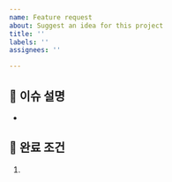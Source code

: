 ```yaml
---
name: Feature request
about: Suggest an idea for this project
title: ''
labels: ''
assignees: ''

---
```


## 🔨 이슈 설명
-

## 📑 완료 조건
1.
